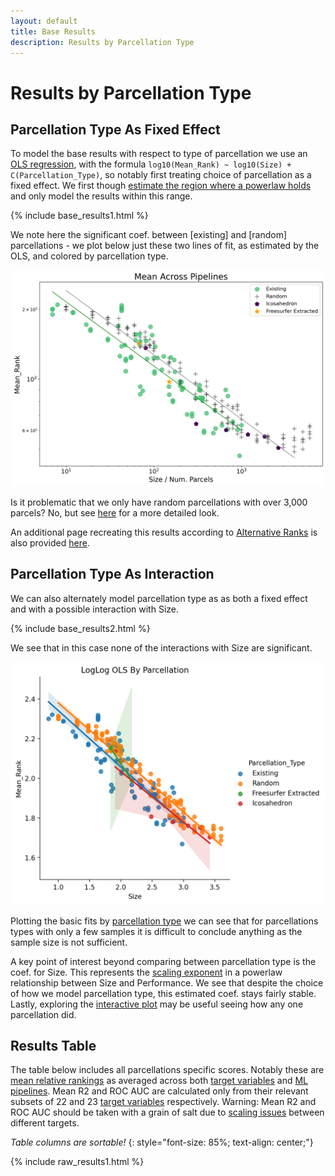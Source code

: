 ```yaml
---
layout: default
title: Base Results
description: Results by Parcellation Type
---
```


# Results by Parcellation Type

## Parcellation Type As Fixed Effect

To model the base results with respect to type of parcellation we use an [OLS regression](./intro_to_results#modelling-results), with
the formula `log10(Mean_Rank) ~ log10(Size) + C(Parcellation_Type)`, so notably first treating choice of parcellation as a fixed effect.
We first though [estimate the region where a powerlaw holds](./estimate_powerlaw.html) and only model the results within this range.

{% include base_results1.html %}

We note here the significant coef. between [existing] and [random] parcellations - we plot
below just these two lines of fit, as estimated by the OLS, and colored by parcellation type.

![fits](https://raw.githubusercontent.com/sahahn/parc_scaling/master/analyze/Figures/base_results_fit1.png)

Is it problematic that we only have random parcellations with over 3,000 parcels? No, but see [here](./size_differences.html) for a more detailed look.

An additional page recreating this results according to [Alternative Ranks](./results_intro#alternative-rank)
is also provided [here](./base_results_extra).

## Parcellation Type As Interaction

We can also alternately model parcellation type as as both a fixed effect and with a possible interaction with Size. 

{% include base_results2.html %}

We see that in this case none of the interactions with Size are significant.

![fits](https://raw.githubusercontent.com/sahahn/parc_scaling/master/analyze/Figures/base_results_fit2.png)

Plotting the basic fits by [parcellation type](./parcellations.html) we can see that for parcellations types with only a few samples
it is difficult to conclude anything as the sample size is not sufficient.

A key point of interest beyond comparing between parcellation type is the coef. for Size.
This represents the [scaling exponent](./powerlaw_scaling_exp.html) in a
powerlaw relationship between Size and Performance.
We see that despite the choice of how we model parcellation type, this estimated coef. stays fairly stable.
Lastly, exploring the [interactive plot](./interactive1.html) may be useful seeing how any one parcellation did.

## Results Table

The table below includes all parcellations specific scores. Notably these are [mean relative rankings](./results_intro#mean-rank) as
averaged across both [target variables](./variables.html) and [ML pipelines](./ml_pipelines.html).
Mean R2 and ROC AUC are calculated only from their relevant subsets of 22 and 23 [target variables](./variables.html) respectively.
Warning: Mean R2 and ROC AUC should be taken with a grain of salt due to [scaling issues](./scaling_issues.html) between different targets.

*Table columns are sortable!*
{: style="font-size: 85%; text-align: center;"}

{% include raw_results1.html %}